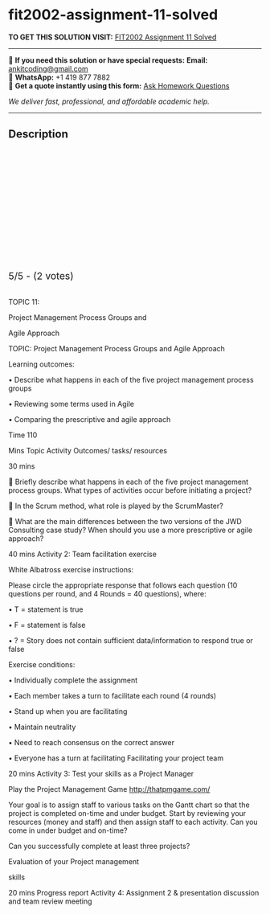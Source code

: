 # fit2002-assignment-11-solved
**TO GET THIS SOLUTION VISIT:** [FIT2002 Assignment 11 Solved](https://www.ankitcodinghub.com/product/fit2002-solved-11/)


---

📩 **If you need this solution or have special requests:** **Email:** ankitcoding@gmail.com  
📱 **WhatsApp:** +1 419 877 7882  
📄 **Get a quote instantly using this form:** [Ask Homework Questions](https://www.ankitcodinghub.com/services/ask-homework-questions/)

*We deliver fast, professional, and affordable academic help.*

---

<h2>Description</h2>



<div class="kk-star-ratings kksr-auto kksr-align-center kksr-valign-top" data-payload="{&quot;align&quot;:&quot;center&quot;,&quot;id&quot;:&quot;119559&quot;,&quot;slug&quot;:&quot;default&quot;,&quot;valign&quot;:&quot;top&quot;,&quot;ignore&quot;:&quot;&quot;,&quot;reference&quot;:&quot;auto&quot;,&quot;class&quot;:&quot;&quot;,&quot;count&quot;:&quot;2&quot;,&quot;legendonly&quot;:&quot;&quot;,&quot;readonly&quot;:&quot;&quot;,&quot;score&quot;:&quot;5&quot;,&quot;starsonly&quot;:&quot;&quot;,&quot;best&quot;:&quot;5&quot;,&quot;gap&quot;:&quot;4&quot;,&quot;greet&quot;:&quot;Rate this product&quot;,&quot;legend&quot;:&quot;5\/5 - (2 votes)&quot;,&quot;size&quot;:&quot;24&quot;,&quot;title&quot;:&quot;FIT2002 Assignment 11  Solved&quot;,&quot;width&quot;:&quot;138&quot;,&quot;_legend&quot;:&quot;{score}\/{best} - ({count} {votes})&quot;,&quot;font_factor&quot;:&quot;1.25&quot;}">

<div class="kksr-stars">

<div class="kksr-stars-inactive">
            <div class="kksr-star" data-star="1" style="padding-right: 4px">


<div class="kksr-icon" style="width: 24px; height: 24px;"></div>
        </div>
            <div class="kksr-star" data-star="2" style="padding-right: 4px">


<div class="kksr-icon" style="width: 24px; height: 24px;"></div>
        </div>
            <div class="kksr-star" data-star="3" style="padding-right: 4px">


<div class="kksr-icon" style="width: 24px; height: 24px;"></div>
        </div>
            <div class="kksr-star" data-star="4" style="padding-right: 4px">


<div class="kksr-icon" style="width: 24px; height: 24px;"></div>
        </div>
            <div class="kksr-star" data-star="5" style="padding-right: 4px">


<div class="kksr-icon" style="width: 24px; height: 24px;"></div>
        </div>
    </div>

<div class="kksr-stars-active" style="width: 138px;">
            <div class="kksr-star" style="padding-right: 4px">


<div class="kksr-icon" style="width: 24px; height: 24px;"></div>
        </div>
            <div class="kksr-star" style="padding-right: 4px">


<div class="kksr-icon" style="width: 24px; height: 24px;"></div>
        </div>
            <div class="kksr-star" style="padding-right: 4px">


<div class="kksr-icon" style="width: 24px; height: 24px;"></div>
        </div>
            <div class="kksr-star" style="padding-right: 4px">


<div class="kksr-icon" style="width: 24px; height: 24px;"></div>
        </div>
            <div class="kksr-star" style="padding-right: 4px">


<div class="kksr-icon" style="width: 24px; height: 24px;"></div>
        </div>
    </div>
</div>


<div class="kksr-legend" style="font-size: 19.2px;">
            5/5 - (2 votes)    </div>
    </div>
&nbsp;

TOPIC 11:

Project Management Process Groups and

Agile Approach

TOPIC: Project Management Process Groups and Agile Approach

Learning outcomes:

• Describe what happens in each of the five project management process groups

• Reviewing some terms used in Agile

• Comparing the prescriptive and agile approach

Time 110

Mins Topic Activity Outcomes/ tasks/ resources

30 mins

 Briefly describe what happens in each of the five project management process groups. What types of activities occur before initiating a project?

 In the Scrum method, what role is played by the ScrumMaster?

 What are the main differences between the two versions of the JWD Consulting case study? When should you use a more prescriptive or agile approach?

40 mins Activity 2: Team facilitation exercise

White Albatross exercise instructions:

Please circle the appropriate response that follows each question (10 questions per round, and 4 Rounds = 40 questions), where:

• T = statement is true

• F = statement is false

• ? = Story does not contain sufficient data/information to respond true or false

Exercise conditions:

• Individually complete the assignment

• Each member takes a turn to facilitate each round (4 rounds)

• Stand up when you are facilitating

• Maintain neutrality

• Need to reach consensus on the correct answer

• Everyone has a turn at facilitating Facilitating your project team

20 mins Activity 3: Test your skills as a Project Manager

Play the Project Management Game http://thatpmgame.com/

Your goal is to assign staff to various tasks on the Gantt chart so that the project is completed on-time and under budget. Start by reviewing your resources (money and staff) and then assign staff to each activity. Can you come in under budget and on-time?

Can you successfully complete at least three projects?

Evaluation of your Project management

skills

20 mins Progress report Activity 4: Assignment 2 &amp; presentation discussion and team review meeting
